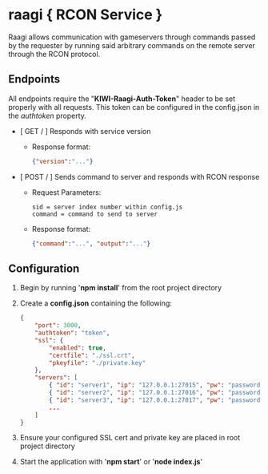 # raagi { RCON Service }

Raagi allows communication with gameservers through commands passed by the requester by running said arbitrary commands on the remote server through the RCON protocol.

## Endpoints

All endpoints require the "**KIWI-Raagi-Auth-Token**" header to be set properly with all requests. This token can be configured in the config.json in the *authtoken* property.

* [ GET / ] Responds with service version
  * Response format:

    ```json
    {"version":"..."}
    ```

* [ POST / ] Sends command to server and responds with RCON response
  * Request Parameters:

    ```text
    sid = server index number within config.js
    command = command to send to server
    ```

  * Response format:

    ```json
    {"command":"...", "output":"..."}
    ```

## Configuration

1. Begin by running '**npm install**' from the root project directory

2. Create a **config.json** containing the following:

    ```json
    {
        "port": 3000,
        "authtoken": "token",
        "ssl": {
            "enabled": true,
            "certfile": "./ssl.crt",
            "pkeyfile": "./private.key"
        },
        "servers": [
            { "id": "server1", "ip": "127.0.0.1:27015", "pw": "password" },
            { "id": "server2", "ip": "127.0.0.1:27016", "pw": "password" },
            { "id": "server3", "ip": "127.0.0.1:27017", "pw": "password" },
            ...
        ]
    }
    ```

3. Ensure your configured SSL cert and private key are placed in root project directory

4. Start the application with '**npm start**' or '**node index.js**'